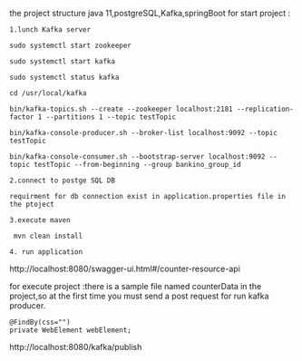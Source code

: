 the project structure java 11,postgreSQL,Kafka,springBoot
for start project :

`1.lunch Kafka server`

`sudo systemctl start zookeeper`

`sudo systemctl start kafka`

`sudo systemctl status kafka`

`cd /usr/local/kafka`

`bin/kafka-topics.sh --create --zookeeper localhost:2181 --replication-factor 1 --partitions 1 --topic testTopic`

`bin/kafka-console-producer.sh --broker-list localhost:9092 --topic testTopic`

`bin/kafka-console-consumer.sh --bootstrap-server localhost:9092 --topic testTopic --from-beginning --group bankino_group_id`

`2.connect to postge SQL DB`

`requirment for db connection exist in application.properties file in the ptoject`

`3.execute maven`

` mvn clean install`

`4. run application`

http://localhost:8080/swagger-ui.html#/counter-resource-api

for execute project :there is a sample file named counterData in the project,so at the first time you must
send a post request for run kafka producer.

	@FindBy(css="")
	private WebElement webElement;
http://localhost:8080/kafka/publish


